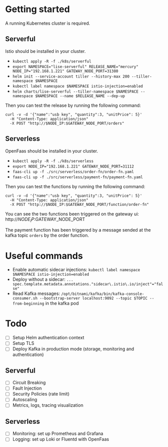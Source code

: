 # Getting started
A running Kubernetes cluster is required.

## Serverful
Istio should be installed in your cluster.
* `kubectl apply -R -f ./k8s/serverful`
* `export NAMESPACE="lise-serverful" RELEASE_NAME="mercury" NODE_IP="192.168.1.221" GATEWAY_NODE_PORT=31380` 
* `helm init --service-account tiller --history-max 200 --tiller-namespace $NAMESPACE`
* `kubectl label namespace $NAMESPACE istio-injection=enabled`
* `helm charts/lise-serverful --tiller-namespace $NAMESPACE --namespace $NAMESPACE --name $RELEASE_NAME --dep-up`

Then you can test the release by running the following command:
```shell script
curl -v -d '{"name":"usb key", "quantity":3, "unitPrice": 5}' 
  -H "Content-Type: application/json" 
  -X POST "http://$NODE_IP:$GATEWAY_NODE_PORT/orders"
```

## Serverless
OpenFaas should be installed in your cluster.
* `kubectl apply -R -f ./k8s/serverless` 
* `export NODE_IP="192.168.1.221" GATEWAY_NODE_PORT=31112`
* `faas-cli up -f ./src/serverless/order-fn/order-fn.yaml`
* `faas-cli up -f ./src/serverless/payment-fn/payment-fn.yaml`

Then you can test the functions by running the following command:
```shell script
curl -v -d '{"name":"usb key", "quantity":3, "unitPrice": 5}' 
  -H "Content-Type: application/json" 
  -X POST "http://$NODE_IP:$GATEWAY_NODE_PORT/function/order-fn"
```
You can see the two functions been triggered on the gateway ui: http://$NODE_IP:$GATEWAY_NODE_PORT

The payment function has been triggered by a message sended at the kafka topic `orders` by the order function.

# Useful commands
* Enable automatic sidecar injections: `kubectl label namespace $NAMESPACE istio-injection=enabled`
* Deploy without a sidecar: `... spec.template.metadata.annotations."sidecar\.istio\.io/inject"="false"`
* Read Kafka messages: `/opt/bitnami/kafka/bin/kafka-console-consumer.sh --bootstrap-server localhost:9092 --topic $TOPIC --from-beginning` in the kafka pod

# Todo
- [ ] Setup Helm authentication context
- [ ] Setup TLS
- [ ] Deploy Kafka in production mode (storage, monitoring and authentication)

## Serverful
- [ ] Circuit Breaking
- [ ] Fault Injection
- [ ] Security Policies (rate limit)
- [ ] Autoscaling
- [ ] Metrics, logs, tracing visualization

## Serverless
- [ ] Monitoring: set up Prometheus and Grafana
- [ ] Logging: set up Loki or Fluentd with OpenFaas